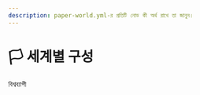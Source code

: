 ```yaml
---
description: paper-world.yml-র প্রতিটি নোড কী অর্থ রাখে তা জানুন।
---
```


# 🏳️ 세계별 구성

বিশ্বব্যাপী

